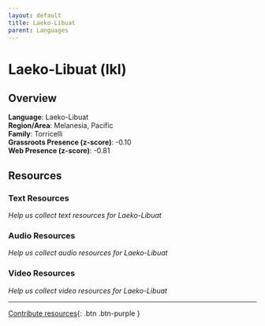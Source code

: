 ```yaml
---
layout: default
title: Laeko-Libuat
parent: Languages
---
```


# Laeko-Libuat (lkl)

## Overview

**Language**: Laeko-Libuat  
**Region/Area**: Melanesia, Pacific  
**Family**: Torricelli  
**Grassroots Presence (z-score)**: -0.10  
**Web Presence (z-score)**: -0.81  

## Resources

### Text Resources
*Help us collect text resources for Laeko-Libuat*

### Audio Resources
*Help us collect audio resources for Laeko-Libuat*

### Video Resources
*Help us collect video resources for Laeko-Libuat*

---

[Contribute resources](https://forms.office.com/e/1SfLJx3u1r){: .btn .btn-purple }
